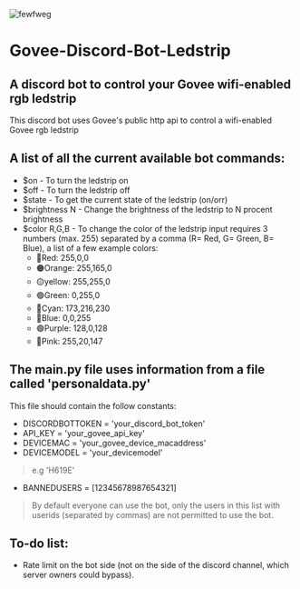 ![fewfweg](https://user-images.githubusercontent.com/67122764/170590841-ed7a957e-9651-4227-b1e8-c0014e6f770d.png)
# Govee-Discord-Bot-Ledstrip
## A discord bot to control your Govee wifi-enabled rgb ledstrip
This discord bot uses Govee's public http api to control a wifi-enabled Govee rgb ledstrip

## A list of all the current available bot commands:
- $on - To turn the ledstrip on
- $off - To turn the ledstrip off
- $state - To get the current state of the ledstrip (on/orr)
- $brightness N - Change the brightness of the ledstrip to N procent brightness
- $color R,G,B - To change the color of the ledstrip input requires 3 numbers (max. 255) separated by a comma (R= Red, G= Green, B= Blue), a list of a few example colors:
    - 🔴Red: 255,0,0
    - 🟠Orange: 255,165,0
    - 🟡yellow: 255,255,0
    - 🟢Green: 0,255,0
    - 🔵Cyan: 173,216,230
    - 🔘Blue: 0,0,255
    - 🟣Purple: 128,0,128
    - 🌸Pink: 255,20,147

## The main.py file uses information from a file called 'personaldata.py'
This file should contain the follow constants:
- DISCORDBOTTOKEN = 'your_discord_bot_token'
- API_KEY = 'your_govee_api_key'
- DEVICEMAC = 'your_govee_device_macaddress'
- DEVICEMODEL = 'your_devicemodel' 
> e.g 'H619E'
- BANNEDUSERS = [12345678987654321]
> By default everyone can use the bot, only the users in this list with userids (separated by commas) are not permitted to use the bot.

## To-do list:
- Rate limit on the bot side (not on the side of the discord channel, which server owners could bypass).
